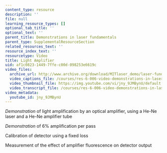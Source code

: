 ```yaml
---
content_type: resource
description: ''
file: null
learning_resource_types: []
optional_tab_title: ''
optional_text: ''
parent_title: Demonstrations in laser fundamentals
parent_type: SupplementalResourceSection
related_resources_text: ''
resource_index_text: ''
resourcetype: Video
title: Light Amplifier
uid: af1c0823-1449-7ffe-c00d-098253e6619c
video_files:
  archive_url: http://www.archive.org/download/MITlaser_demo/laser-fund-demo-2_300k.mp4
  video_captions_file: /courses/res-6-006-video-demonstrations-in-lasers-and-optics-spring-2008/3ce2ff4445ea577e811457938eba11f3_jny_9JMBynU.vtt
  video_thumbnail_file: https://img.youtube.com/vi/jny_9JMBynU/default.jpg
  video_transcript_file: /courses/res-6-006-video-demonstrations-in-lasers-and-optics-spring-2008/332dd4ea44c17442d79f53c9acf017a6_jny_9JMBynU.pdf
video_metadata:
  youtube_id: jny_9JMBynU
---
```


_Demonstration_ of light amplification by an optical amplifier, using a He-Ne laser and a He-Ne amplifier tube

_Demonstration_ of 6% amplification per pass

Calibration of detector using a fixed loss

Measurement of the effect of amplifier fluorescence on detector output